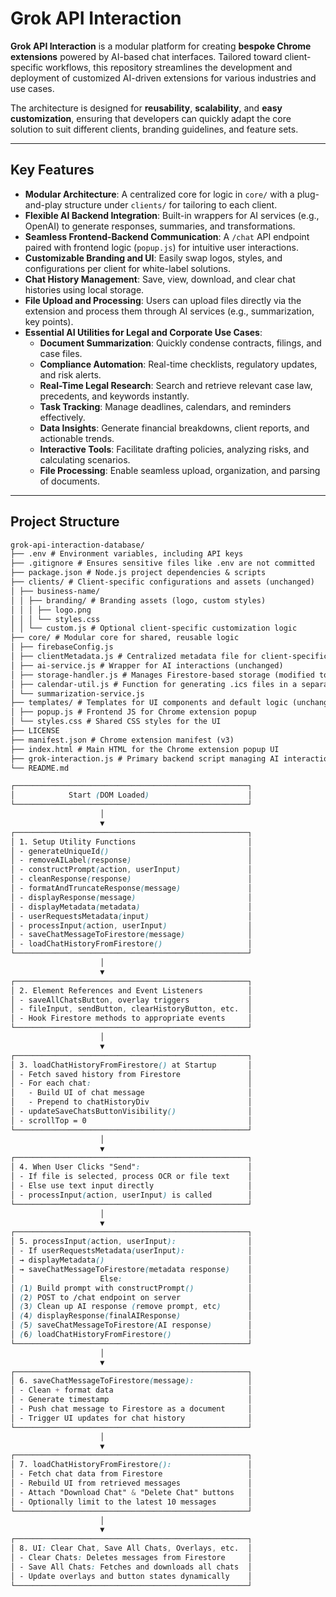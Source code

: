 # Grok API Interaction

**Grok API Interaction** is a modular platform for creating **bespoke Chrome extensions** powered by AI-based chat interfaces. Tailored toward client-specific workflows, this repository streamlines the development and deployment of customized AI-driven extensions for various industries and use cases.

The architecture is designed for **reusability**, **scalability**, and **easy customization**, ensuring that developers can quickly adapt the core solution to suit different clients, branding guidelines, and feature sets.

---

## Key Features

- **Modular Architecture**: A centralized core for logic in `core/` with a plug-and-play structure under `clients/` for tailoring to each client.
- **Flexible AI Backend Integration**: Built-in wrappers for AI services (e.g., OpenAI) to generate responses, summaries, and transformations.
- **Seamless Frontend-Backend Communication**: A `/chat` API endpoint paired with frontend logic (`popup.js`) for intuitive user interactions.
- **Customizable Branding and UI**: Easily swap logos, styles, and configurations per client for white-label solutions.
- **Chat History Management**: Save, view, download, and clear chat histories using local storage.
- **File Upload and Processing**: Users can upload files directly via the extension and process them through AI services (e.g., summarization, key points).
- **Essential AI Utilities for Legal and Corporate Use Cases**:
  - **Document Summarization**: Quickly condense contracts, filings, and case files.
  - **Compliance Automation**: Real-time checklists, regulatory updates, and risk alerts.
  - **Real-Time Legal Research**: Search and retrieve relevant case law, precedents, and keywords instantly.
  - **Task Tracking**: Manage deadlines, calendars, and reminders effectively.
  - **Data Insights**: Generate financial breakdowns, client reports, and actionable trends.
  - **Interactive Tools**: Facilitate drafting policies, analyzing risks, and calculating scenarios.
  - **File Processing**: Enable seamless upload, organization, and parsing of documents.

---

## Project Structure

```markdown
grok-api-interaction-database/
├── .env # Environment variables, including API keys
├── .gitignore # Ensures sensitive files like .env are not committed
├── package.json # Node.js project dependencies & scripts
├── clients/ # Client-specific configurations and assets (unchanged)
│ ├── business-name/
│ │ ├── branding/ # Branding assets (logo, custom styles)
│ │ │ ├── logo.png
│ │ │ └── styles.css
│ │ └── custom.js # Optional client-specific customization logic
├── core/ # Modular core for shared, reusable logic
│ ├── firebaseConfig.js
│ ├── clientMetadata.js # Centralized metadata file for client-specific information (unchanged)
│ ├── ai-service.js # Wrapper for AI interactions (unchanged)
│ ├── storage-handler.js # Manages Firestore-based storage (modified to replace local storage)
│ ├── calendar-util.js # Function for generating .ics files in a separate module
│ └── summarization-service.js
├── templates/ # Templates for UI components and default logic (unchanged)
│ ├── popup.js # Frontend JS for Chrome extension popup
│ └── styles.css # Shared CSS styles for the UI
├── LICENSE
├── manifest.json # Chrome extension manifest (v3)
├── index.html # Main HTML for the Chrome extension popup UI
├── grok-interaction.js # Primary backend script managing AI interactions
└── README.md
```

```scss
┌────────────────────────────────────────────────────┐
│            Start (DOM Loaded)                      │
└────────────────────────────────────────────────────┘
                    │
                    ▼
┌────────────────────────────────────────────────────┐
│ 1. Setup Utility Functions                         │
│ - generateUniqueId()                               │
│ - removeAILabel(response)                          │
│ - constructPrompt(action, userInput)               │
│ - cleanResponse(response)                          │
│ - formatAndTruncateResponse(message)               │
│ - displayResponse(message)                         │
│ - displayMetadata(metadata)                        │
│ - userRequestsMetadata(input)                      │
│ - processInput(action, userInput)                  │
│ - saveChatMessageToFirestore(message)              │
│ - loadChatHistoryFromFirestore()                   │
└────────────────────────────────────────────────────┘
                    │
                    ▼
┌────────────────────────────────────────────────────┐
│ 2. Element References and Event Listeners          │
│ - saveAllChatsButton, overlay triggers             │
│ - fileInput, sendButton, clearHistoryButton, etc.  │
│ - Hook Firestore methods to appropriate events     │
└────────────────────────────────────────────────────┘
                    │
                    ▼
┌────────────────────────────────────────────────────┐
│ 3. loadChatHistoryFromFirestore() at Startup       │
│ - Fetch saved history from Firestore               │
│ - For each chat:                                   │
│   - Build UI of chat message                       │
│   - Prepend to chatHistoryDiv                      │
│ - updateSaveChatsButtonVisibility()                │
│ - scrollTop = 0                                    │
└────────────────────────────────────────────────────┘
                    │
                    ▼
┌────────────────────────────────────────────────────┐
│ 4. When User Clicks "Send":                        │
│ - If file is selected, process OCR or file text    │
│ - Else use text input directly                     │
│ - processInput(action, userInput) is called        │
└────────────────────────────────────────────────────┘
                    │
                    ▼
┌────────────────────────────────────────────────────┐
│ 5. processInput(action, userInput):                │
│ - If userRequestsMetadata(userInput):              │
│ → displayMetadata()                                │
│ → saveChatMessageToFirestore(metadata response)    │
│                   Else:                            │
│ (1) Build prompt with constructPrompt()            │
│ (2) POST to /chat endpoint on server               │
│ (3) Clean up AI response (remove prompt, etc)      │
│ (4) displayResponse(finalAIResponse)               │
│ (5) saveChatMessageToFirestore(AI response)        │
│ (6) loadChatHistoryFromFirestore()                 │
└────────────────────────────────────────────────────┘
                    │
                    ▼
┌────────────────────────────────────────────────────┐
│ 6. saveChatMessageToFirestore(message):            │
│ - Clean + format data                              │
│ - Generate timestamp                               │
│ - Push chat message to Firestore as a document     │
│ - Trigger UI updates for chat history              │
└────────────────────────────────────────────────────┘
                    │
                    ▼
┌────────────────────────────────────────────────────┐
│ 7. loadChatHistoryFromFirestore():                 │
│ - Fetch chat data from Firestore                   │
│ - Rebuild UI from retrieved messages               │
│ - Attach "Download Chat" & "Delete Chat" buttons   │
│ - Optionally limit to the latest 10 messages       │
└────────────────────────────────────────────────────┘
                    │
                    ▼
┌────────────────────────────────────────────────────┐
│ 8. UI: Clear Chat, Save All Chats, Overlays, etc.  │
│ - Clear Chats: Deletes messages from Firestore     │
│ - Save All Chats: Fetches and downloads all chats  │
│ - Update overlays and button states dynamically    │
└────────────────────────────────────────────────────┘
```
